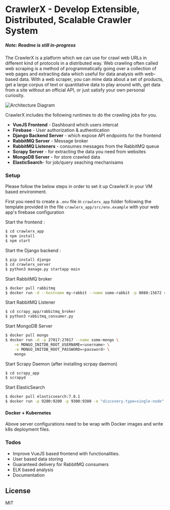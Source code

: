 # CrawlerX - Develop Extensible, Distributed, Scalable Crawler System

##### Note: Readme is still in-progress

The CrawlerX is a platform which we can use for crawl web URLs in different kind of protocols in a distributed way. Web crawling often called web scraping is a method of programmatically going over a collection of web pages and extracting data which useful for data analysis with web-based data. With a web scraper, you can mine data about a set of products, get a large corpus of text or quantitative data to play around with, get data from a site without an official API, or just satisfy your own personal curiosity.

![Architecture Diagram](resources/architecture_diagram.jpg)

CrawlerX includes the following runtimes to do the crawling jobs for you.

- **VueJS Frontend** - Dashboard which users intercat
- **Firebase** - User authorization & authentication
- **Django Backend Server** - which expose API endpoints for the frontend
- **RabbitMQ Server** - Message broker
- **RabbitMQ Listeners** - consumes messages from the RabbitMQ queue
- **Scrapy Server** - for extracting the data you need from websites
- **MongoDB Server** - for store crawled data
- **ElasticSearch**- for job/query seaching mechanisams

### Setup

Please follow the below steps in order to set it up CrawlerX in your VM based environment.

First you need to create a `.env` file in `crawlerx_app` folder following the template provided in the file `crawlerx_app/src/env.example` with your web app's firebase configuration<br/>

Start the frontend :

```sh
$ cd crawlerx_app
$ npm install
$ npm start
```

Start the Django backend :

```sh
$ pip install django
$ cd crawlerx_server
$ python3 manage.py startapp main
```

Start RabbitMQ broker

```sh
$ docker pull rabbitmq
$ docker run -d --hostname my-rabbit --name some-rabbit -p 8080:15672 rabbitmq:3-management
```

Start RabbitMQ Listener

```sh
$ cd scrapy_app/rabbitmq_broker
$ python3 rabbitmq_consumer.py
```

Start MongoDB Server

```sh
$ docker pull mongo
$ docker run -d -p 27017:27017 --name some-mongo \
    -e MONGO_INITDB_ROOT_USERNAME=<username> \
    -e MONGO_INITDB_ROOT_PASSWORD=<password> \
    mongo
```

Start Scrapy Daemon (after installing scrpay daemon)

```sh
$ cd scrapy_app
$ scrapyd
```

Start ElasticSearch
```sh
$ docker pull elasticsearch:7.8.1
$ docker run -p 9200:9200 -p 9300:9300 -e "discovery.type=single-node" elasticsearch:7.8.1
```

#### Docker + Kubernetes

Above server configurations need to be wrap with Docker images and write k8s deployment files.

### Todos

- Improve VueJS based frontend with functionalities.
- User based data storing
- Guaranteed delivery for RabbitMQ consumers
- ELK based analysis
- Documentation

## License

MIT
